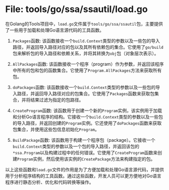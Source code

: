# File: tools/go/ssa/ssautil/load.go

在Golang的Tools项目中，`load.go`文件属于`tools/go/ssa/ssautil`包，主要提供了一些用于加载和处理Go语言源代码的工具函数。

1. `Packages`函数: 该函数接收一个`build.Context`类型的参数以及一些包的导入路径，并返回导入路径对应的包以及其所有依赖包的集合。它使用了`go/build`包来解析包的导入路径和依赖关系，并将其转换为`obj`包（对象层次表示）。

2. `AllPackages`函数: 该函数接收一个程序（program）作为参数，并返回该程序中所有的包和包的函数集合。它使用了`Program.AllPackages`方法来获取所有包。

3. `doPackages`函数: 该函数接收一个`build.Context`类型的参数以及一些包的导入路径，并返回导入路径对应的包集合。它使用了`Packages`函数来获取包集合，并将结果过滤为指定的包路径。

4. `CreateProgram`函数: 该函数用于创建一个新的`Program`实例，该实例用于加载和分析Go语言程序的结构。它接收一个`build.Context`类型的参数以及一些包的导入路径，并返回创建的`Program`实例。它还使用了`doPackages`函数来获取包集合，并使用这些包信息初始化`Program`。

5. `BuildPackage`函数: 该函数用于构建一个程序包（package）。它接收一个`build.Context`类型的参数以及一个包的导入路径，并返回该包的`*ssa.Program`以及构建过程中的任何错误。它使用了`CreateProgram`函数来创建`Program`实例，然后使用该实例的`CreatePackage`方法来构建指定的包。

以上这些函数和`load.go`文件的作用是为了方便加载和处理Go语言源代码，并提供用于分析程序结构的工具函数。通过这些函数，开发人员可以更方便地对Go语言程序进行静态分析、优化和代码转换等操作。

